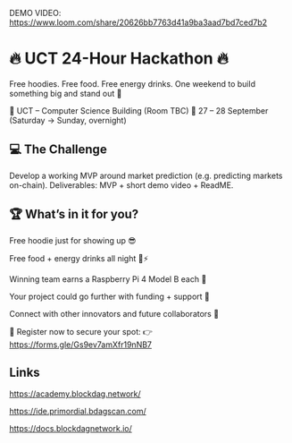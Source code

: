 
DEMO VIDEO: https://www.loom.com/share/20626bb7763d41a9ba3aad7bd7ced7b2








# 🔥 UCT 24-Hour Hackathon 🔥

Free hoodies. Free food. Free energy drinks.
One weekend to build something big and stand out 🚀

📍 UCT – Computer Science Building (Room TBC)
📅 27 – 28 September (Saturday → Sunday, overnight)

## 💻 The Challenge
Develop a working MVP around market prediction (e.g. predicting markets on-chain).
Deliverables: MVP + short demo video + ReadME.

## 🏆 What’s in it for you?

Free hoodie just for showing up 😎

Free food + energy drinks all night 🍕⚡

Winning team earns a Raspberry Pi 4 Model B each 🏅

Your project could go further with funding + support 🚀

Connect with other innovators and future collaborators 🤝

📲 Register now to secure your spot:
👉 https://forms.gle/Gs9ev7amXfr19nNB7 

## Links

https://academy.blockdag.network/

https://ide.primordial.bdagscan.com/

https://docs.blockdagnetwork.io/
